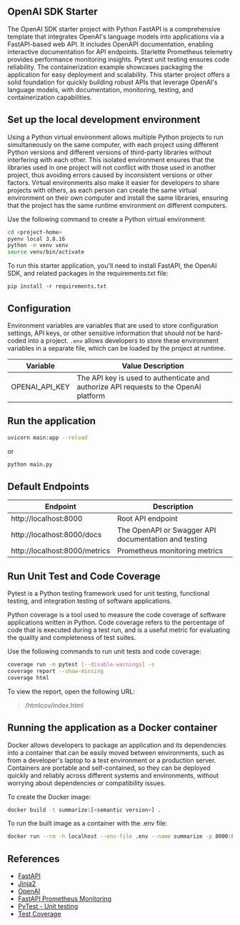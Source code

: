## OpenAI SDK Starter

The OpenAI SDK starter project with Python FastAPI is a comprehensive template that integrates OpenAI's language models into applications via a FastAPI-based web API. It includes OpenAPI documentation, enabling interactive documentation for API endpoints. Starlette Prometheus telemetry provides performance monitoring insights. Pytest unit testing ensures code reliability. The containerization example showcases packaging the application for easy deployment and scalability. This starter project offers a solid foundation for quickly building robust APIs that leverage OpenAI's language models, with documentation, monitoring, testing, and containerization capabilities.


## Set up the local development environment

Using a Python virtual environment allows multiple Python projects to run simultaneously on the same computer, with each project using different Python versions and different versions of third-party libraries without interfering with each other. This isolated environment ensures that the libraries used in one project will not conflict with those used in another project, thus avoiding errors caused by inconsistent versions or other factors. Virtual environments also make it easier for developers to share projects with others, as each person can create the same virtual environment on their own computer and install the same libraries, ensuring that the project has the same runtime environment on different computers.

Use the following command to create a Python virtual environment:


```bash
cd <project-home>
pyenv local 3.8.16
python -m venv venv
source venv/bin/activate
```


To run this starter application, you'll need to install FastAPI, the OpenAI SDK, and related packages in the requirements.txt file:

```
pip install -r requirements.txt

```

## Configuration

Environment variables are variables that are used to store configuration settings, API keys, or other sensitive information that should not be hard-coded into a project. `.env` allows developers to store these environment variables in a separate file, which can be loaded by the project at runtime.


| Variable   | Value Description |
|---------------|---------------------|
| OPENAI_API_KEY | The API key is used to authenticate and authorize API requests to the OpenAI platform |

## Run the application

```bash
uvicorn main:app --reload

```
or
```bash
python main.py
```

## Default Endpoints

| Endpoint          | Description                                                                                                   |
|---------------|-------------------------|
| http://localhost:8000 | Root API endpoint |
| http://localhost:8000/docs | The OpenAPI or Swagger API documentation and testing |
| http://localhost:8000/metrics | Prometheus monitoring metrics |



## Run Unit Test and Code Coverage

Pytest is a Python testing framework used for unit testing, functional testing, and integration testing of software applications.

Python coverage is a tool used to measure the code coverage of software applications written in Python. Code coverage refers to the percentage of code that is executed during a test run, and is a useful metric for evaluating the quality and completeness of test suites.

Use the following commands to run unit tests and code coverage:

```bash
coverage run -m pytest [--disable-warnings] -s
coverage report --show-missing
coverage html
```

To view the report, open the following URL:

> /htmlcov/index.html

## Running the application as a Docker container

Docker allows developers to package an application and its dependencies into a container that can be easily moved between environments, such as from a developer's laptop to a test environment or a production server. Containers are portable and self-contained, so they can be deployed quickly and reliably across different systems and environments, without worrying about dependencies or compatibility issues.

To create the Docker image:

```bash
docker build -t summarize:[<semantic version>] .

```

To run the built image as a container with the .env file:

```bash
docker run --rm -h localhost --env-file .env --name summarize -p 8000:8000 summarize:[<semantic version>]
```

## References

- [FastAPI](https://fastapi.tiangolo.com/)
- [Jinja2](https://fastapi.tiangolo.com/advanced/templates/)
- [OpenAI](https://platform.openai.com/docs/introduction)
- [FastAPI Prometheus Monitoring](https://github.com/trallnag/prometheus-fastapi-instrumentator)
- [PyTest - Unit testing](https://docs.pytest.org/en/7.1.x/contents.html)
- [Test Coverage](https://coverage.readthedocs.io/en/7.2.2/)
